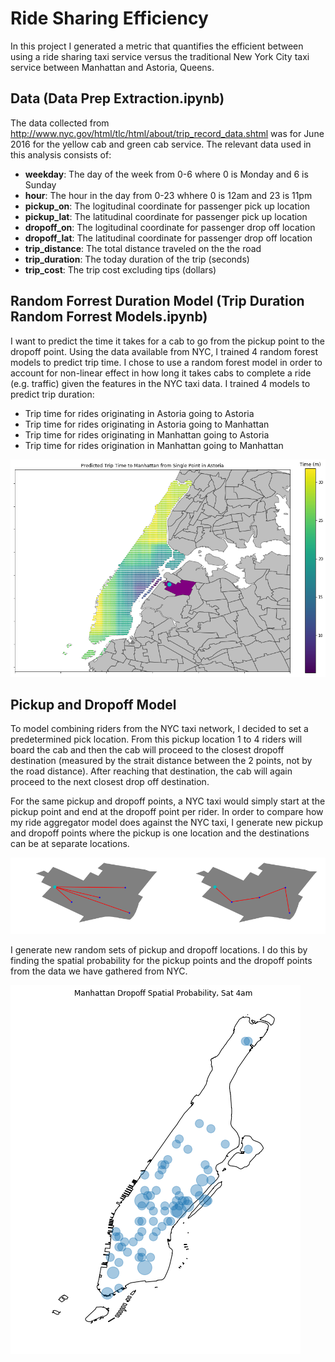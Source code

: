 
# Ride Sharing Efficiency

In this project I generated a metric that quantifies the efficient between using a ride sharing taxi service versus the traditional New York City taxi service between Manhattan and Astoria, Queens.

## Data (**Data Prep Extraction.ipynb**)

The data collected from http://www.nyc.gov/html/tlc/html/about/trip_record_data.shtml was for June 2016 for the yellow cab and green cab service. The relevant data used in this analysis consists of:
* **weekday**: The day of the week from 0-6 where 0 is Monday and 6 is Sunday
* **hour**: The hour in the day from 0-23 whhere 0 is 12am and 23 is 11pm
* **pickup_on**: The logitudinal coordinate for passenger pick up location
* **pickup_lat**: The latitudinal coordinate for passenger pick up location
* **dropoff_on**: The logitudinal coordinate for passenger drop off location
* **dropoff_lat**: The latitudinal coordinate for passenger drop off location
* **trip_distance**: The total distance traveled on the the road
* **trip_duration**: The today duration of the trip (seconds)
* **trip_cost**: The trip cost excluding tips (dollars)

## Random Forrest Duration Model (**Trip Duration Random Forrest Models.ipynb**)

I want to predict the time it takes for a cab to go from the pickup point to the dropoff point. Using the data available from NYC, I trained 4 random forest models to predict trip time. I chose to use a random forest model in order to account for non-linear effect in how long it takes cabs to complete a ride (e.g. traffic) given the features in the NYC taxi data. I trained 4 models to predict trip duration:

* Trip time for rides originating in Astoria going to Astoria
* Trip time for rides originating in Astoria going to Manhattan
* Trip time for rides originating in Manhattan going to Astoria
* Trip time for rides origination in Manhattan going to Manhattan

![Predicted Trip Duration to Manhattan](images/Predict_Ast2Man.png)

## Pickup and Dropoff Model

To model combining riders from the NYC taxi network, I decided to set a predetermined pick location. From this pickup location 1 to 4 riders will board the cab and then the cab will proceed to the closest dropoff destination (measured by the strait distance between the 2 points, not by the road distance). After reaching that destination, the cab will again proceed to the next closest drop off destination.

For the same pickup and dropoff points, a NYC taxi would simply start at the pickup point and end at the dropoff point per rider. In order to compare how my ride aggregator model does against the NYC taxi, I generate new pickup and dropoff points where the pickup is one location and the destinations can be at separate locations.

![Trip Model](images/trip_model.png)

I generate new random sets of pickup and dropoff locations. I do this by finding the spatial probability for the pickup points and the dropoff points from the data we have gathered from NYC.

![Manhattan Spacial Probability of Dropoff](images/Manhatan_SpaProb.png)

